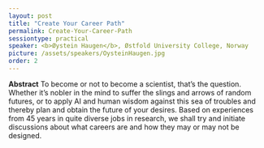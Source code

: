 ```yaml
---
layout: post
title: "Create Your Career Path"
permalink: Create-Your-Career-Path
sessiontype: practical
speaker: <b>Øystein Haugen</b>, Østfold University College, Norway
picture: /assets/speakers/OysteinHaugen.jpg
order: 2
---
```


**Abstract**
To become or not to become a scientist, that’s the question. Whether it’s nobler in the mind to suffer the slings and arrows of random futures, or to apply AI and human wisdom against this sea of troubles and thereby plan and obtain the future of your desires.
Based on experiences from 45 years in quite diverse jobs in research, we shall try and initiate discussions about what careers are and how they may or may not be designed.
